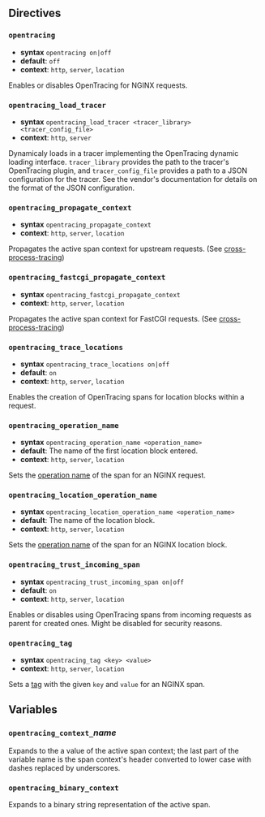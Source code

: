 Directives
----------

### `opentracing`

- **syntax** `opentracing on|off`
- **default**: `off`
- **context**: `http`, `server`, `location`

Enables or disables OpenTracing for NGINX requests.

### `opentracing_load_tracer`

- **syntax** `opentracing_load_tracer <tracer_library> <tracer_config_file>`
- **context**: `http`, `server`

Dynamicaly loads in a tracer implementing the OpenTracing dynamic loading interface.
`tracer_library` provides the path to the tracer's OpenTracing plugin, and `tracer_config_file`
provides a path to a JSON configuration for the tracer. See the vendor's documentation for
details on the format of the JSON configuration.

### `opentracing_propagate_context`

- **syntax** `opentracing_propagate_context`
- **context**: `http`, `server`, `location`

Propagates the active span context for upstream requests. (See
[cross-process-tracing](http://opentracing.io/documentation/pages/api/cross-process-tracing.html))

### `opentracing_fastcgi_propagate_context`

- **syntax** `opentracing_fastcgi_propagate_context`
- **context**: `http`, `server`, `location`

Propagates the active span context for FastCGI requests. (See
[cross-process-tracing](http://opentracing.io/documentation/pages/api/cross-process-tracing.html))

### `opentracing_trace_locations`

- **syntax** `opentracing_trace_locations on|off`
- **default**: `on`
- **context**: `http`, `server`, `location`

Enables the creation of OpenTracing spans for location blocks within a request.

### `opentracing_operation_name`

- **syntax** `opentracing_operation_name <operation_name>`
- **default**: The name of the first location block entered.
- **context**: `http`, `server`, `location`

Sets the [operation name](https://github.com/opentracing/specification/blob/master/specification.md#start-a-new-span)
of the span for an NGINX request.

### `opentracing_location_operation_name`

- **syntax** `opentracing_location_operation_name <operation_name>`
- **default**: The name of the location block.
- **context**: `http`, `server`, `location`

Sets the [operation name](https://github.com/opentracing/specification/blob/master/specification.md#start-a-new-span)
of the span for an NGINX location block.

### `opentracing_trust_incoming_span`

- **syntax** `opentracing_trust_incoming_span on|off`
- **default**: `on`
- **context**: `http`, `server`, `location`

Enables or disables using OpenTracing spans from incoming requests as parent for created ones. Might be disabled for security reasons.

### `opentracing_tag`

- **syntax** `opentracing_tag <key> <value>`
- **context**: `http`, `server`, `location`

Sets a [tag](https://github.com/opentracing/specification/blob/master/specification.md#set-a-span-tag)
with the given `key` and `value` for an NGINX span.

Variables
---------

### `opentracing_context_`*name*

Expands to the a value of the active span context; the last part of the variable
name is the span context's header converted to lower case with dashes replaced by
underscores.

### `opentracing_binary_context`

Expands to a binary string representation of the active span.
